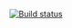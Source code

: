 [![Build status](https://ci.appveyor.com/api/projects/status/3arip913knrd71xa?svg=true)](https://ci.appveyor.com/project/Nikomika/echo)
